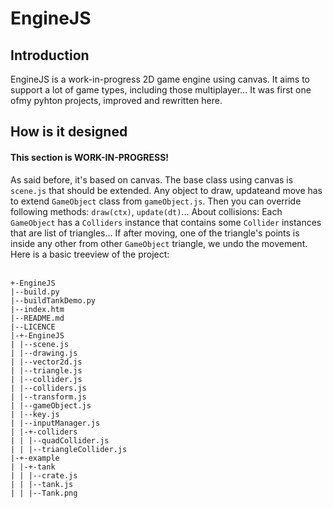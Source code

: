 # EngineJS
## Introduction
EngineJS is a work-in-progress 2D game engine using canvas. It aims to support a lot of game types, including those multiplayer...
It was first one ofmy pyhton projects, improved and rewritten here.
## How is it designed
#### This section is WORK-IN-PROGRESS!

As said before, it's based on canvas. The base class using canvas is `scene.js` that should be extended. Any object to draw, updateand move has to extend `GameObject` class from `gameObject.js`. Then you can override following methods: `draw(ctx)`, `update(dt)`...
About collisions: Each `GameObject` has a `Colliders` instance that contains some `Collider` instances that are list of triangles... If after moving, one of the triangle's points is inside any other from other `GameObject` triangle, we undo the movement.<br />
Here is a basic treeview of the project:<br /><br />
```
+-EngineJS
|--build.py
|--buildTankDemo.py
|--index.htm
|--README.md
|--LICENCE
|-+-EngineJS
| |--scene.js
| |--drawing.js
| |--vector2d.js
| |--triangle.js
| |--collider.js
| |--colliders.js
| |--transform.js
| |--gameObject.js
| |--key.js
| |--inputManager.js
| |-+-colliders
| | |--quadCollider.js
| | |--triangleCollider.js
|-+-example
| |-+-tank
| | |--crate.js
| | |--tank.js
| | |--Tank.png
```
